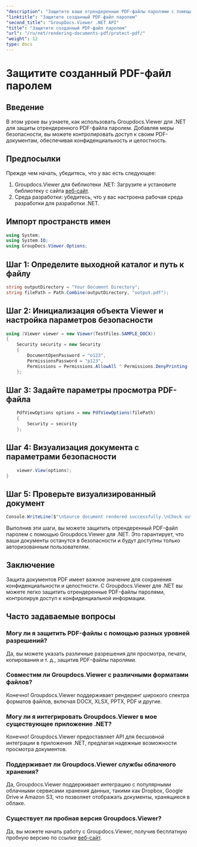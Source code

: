 ```yaml
---
"description": "Защитите ваши отрендеренные PDF-файлы паролями с помощью Groupdocs.Viewer для .NET. Сохраните ваши документы в безопасности и конфиденциальности."
"linktitle": "Защитите созданный PDF-файл паролем"
"second_title": "GroupDocs.Viewer .NET API"
"title": "Защитите созданный PDF-файл паролем"
"url": "/ru/net/rendering-documents-pdf/protect-pdf/"
"weight": 12
type: docs
---
```

# Защитите созданный PDF-файл паролем

## Введение
В этом уроке вы узнаете, как использовать Groupdocs.Viewer для .NET для защиты отрендеренного PDF-файла паролем. Добавляя меры безопасности, вы можете контролировать доступ к своим PDF-документам, обеспечивая конфиденциальность и целостность.
## Предпосылки
Прежде чем начать, убедитесь, что у вас есть следующее:
1. Groupdocs.Viewer для библиотеки .NET: Загрузите и установите библиотеку с сайта [веб-сайт](https://releases.groupdocs.com/viewer/net/).
2. Среда разработки: убедитесь, что у вас настроена рабочая среда разработки для разработки .NET.

## Импорт пространств имен
```csharp
using System;
using System.IO;
using GroupDocs.Viewer.Options;
```
## Шаг 1: Определите выходной каталог и путь к файлу
```csharp
string outputDirectory = "Your Document Directory";
string filePath = Path.Combine(outputDirectory, "output.pdf");
```
## Шаг 2: Инициализация объекта Viewer и настройка параметров безопасности
```csharp
using (Viewer viewer = new Viewer(TestFiles.SAMPLE_DOCX))
{
    Security security = new Security
    {
        DocumentOpenPassword = "o123",
        PermissionsPassword = "p123",
        Permissions = Permissions.AllowAll ^ Permissions.DenyPrinting
    };
```
## Шаг 3: Задайте параметры просмотра PDF-файла
```csharp
    PdfViewOptions options = new PdfViewOptions(filePath)
    {
        Security = security
    };
```
## Шаг 4: Визуализация документа с параметрами безопасности
```csharp
    viewer.View(options);
}
```
## Шаг 5: Проверьте визуализированный документ
```csharp
Console.WriteLine($"\nSource document rendered successfully.\nCheck output in {outputDirectory}.");
```
Выполнив эти шаги, вы можете защитить отрендеренный PDF-файл паролем с помощью Groupdocs.Viewer для .NET. Это гарантирует, что ваши документы останутся в безопасности и будут доступны только авторизованным пользователям.

## Заключение
Защита документов PDF имеет важное значение для сохранения конфиденциальности и целостности. С Groupdocs.Viewer для .NET вы можете легко защитить отрендеренные PDF-файлы паролями, контролируя доступ к конфиденциальной информации.

## Часто задаваемые вопросы
### Могу ли я защитить PDF-файлы с помощью разных уровней разрешений?
Да, вы можете указать различные разрешения для просмотра, печати, копирования и т. д., защитив PDF-файлы паролями.
### Совместим ли Groupdocs.Viewer с различными форматами файлов?
Конечно! Groupdocs.Viewer поддерживает рендеринг широкого спектра форматов файлов, включая DOCX, XLSX, PPTX, PDF и другие.
### Могу ли я интегрировать Groupdocs.Viewer в мое существующее приложение .NET?
Конечно! Groupdocs.Viewer предоставляет API для бесшовной интеграции в приложения .NET, предлагая надежные возможности просмотра документов.
### Поддерживает ли Groupdocs.Viewer службы облачного хранения?
Да, Groupdocs.Viewer поддерживает интеграцию с популярными облачными сервисами хранения данных, такими как Dropbox, Google Drive и Amazon S3, что позволяет отображать документы, хранящиеся в облаке.
### Существует ли пробная версия Groupdocs.Viewer?
Да, вы можете начать работу с Groupdocs.Viewer, получив бесплатную пробную версию по ссылке [веб-сайт](https://releases.groupdocs.com/).